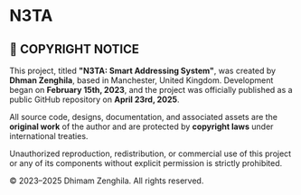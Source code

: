 # N3TA 

## 📜 COPYRIGHT NOTICE

This project, titled **"N3TA: Smart Addressing System"**, was created by **Dhman Zenghila**, based in Manchester, United Kingdom. Development began on **February 15th, 2023**, and the project was officially published as a public GitHub repository on **April 23rd, 2025**.

All source code, designs, documentation, and associated assets are the **original work** of the author and are protected by **copyright laws** under international treaties.

Unauthorized reproduction, redistribution, or commercial use of this project or any of its components without explicit permission is strictly prohibited.

&copy; 2023–2025 Dhimam Zenghila. All rights reserved.
